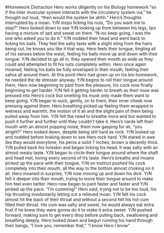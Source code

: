 #Homework Distraction 
Hero works diligently on his Biology homework “so if the inter muscular system interacts with the circulatory system via,” he thought out loud, “then would the system be ahhh.” Hero’s thoughts interrupted by a moan. Y/N stops licking his nuts, “Do you want me to stop?” Hero looked down to see Y/N looking up from between his legs, lips having a mixture of spit and sweat on them. “N-no keep going, I was the one who asked you to do it.” Y/N nodded their head and went back to licking his balls. They feel the salty taste with a slight sting from the hairs being cut, he knows you like it that way. Hero feels their tongue, tingling all of his senses below the waist, feeling his balls move up and down with their tongue. Y/N decided to go all in, they opened their mouth as wide as they could and attempted to fit his nuts completely within. Hero once again moaned, feeling his balls be fully enveloped in their mouth, feeling their saliva all around them. At this point Hero had given up on his bio homework, he needed the de stresser anyway. Y/N begins to roll their tongue around them, Hero now beginning to pant from the pleasure, his cock now finally beginning to get harder. Y/N felt it getting harder to breath as their nose was pressed into Hero’s cock but smelling his musk only made them want to keep going. Y/N began to suck, gently, on to them, their inner cheek now pressing against them. Hero breathing picked up feeling them wrapped in wetness and warmth, the motion of it all and the slight pain of them being pulled away from him. Y/N felt the need to breathe more and but wanted to push it further and further until they couldn’t take it. Hero’s nards left their mouth with an almost popping noise, them now gasping for air, “you alright?” Hero looked down, despite being still hard as rock. Y/N looked up and nodded before looking down to see Hero rock hard. Y/N stared in awe like they would everytime, his penis a solid 7 inches, brown a decently thick. Y/N pulled back his foreskin and began licking his head. It was salty with an almost meaty taste. Y/N began to circle their tongue around where the shaft and head met, loving every second of it’s taste .Hero’s breaths and moans picked up the pace with their tongue.  Y/N on instinct pushed his cock completely into their mouth, all the way to the bottom almost choking on it all. Hero moaned in surprise, Y/N now moving up and down his dick. Y/N felt it deeper into their mouth, trying to move their tongue around to make him feel even better. Hero now began to pant faster and faster and Y/N picked up the pace. “I’m cumming!” Hero said, trying not to be too loud, his hip thrusting involuntarily letting out a relieved moan. Y/N felt his cock almost hit the back of their throat and without a second felt his hot cum filled their throat. His cum was salty and sweet, he would always eat extra fruit if he knew they were gonna do it to make it extra sweet. Y/N pushed forward, making sure to get every drop before pulling back, swallowing and breathing deeply. Hero looked down and begun running his hand through their bangs, “I love you, remember that,” “I know Hero I know”
